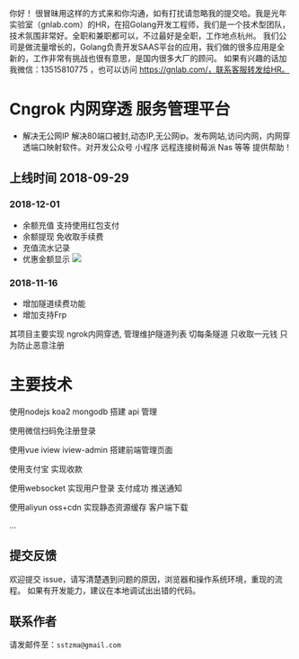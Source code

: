 你好！
很冒昧用这样的方式来和你沟通，如有打扰请忽略我的提交哈。我是光年实验室（gnlab.com）的HR，在招Golang开发工程师，我们是一个技术型团队，技术氛围非常好。全职和兼职都可以，不过最好是全职，工作地点杭州。
我们公司是做流量增长的，Golang负责开发SAAS平台的应用，我们做的很多应用是全新的，工作非常有挑战也很有意思，是国内很多大厂的顾问。
如果有兴趣的话加我微信：13515810775  ，也可以访问 https://gnlab.com/，联系客服转发给HR。

# Cngrok 内网穿透 服务管理平台
- 解决无公网IP 解决80端口被封,动态IP,无公网ip。发布网站,访问内网，内网穿透端口映射软件。对开发公众号 小程序 远程连接树莓派 Nas 等等 提供帮助！
## 上线时间 2018-09-29

### 2018-12-01
- 余额充值 支持使用红包支付  
- 余额提现 免收取手续费
- 充值流水记录
- 优惠金额显示
<img src="https://cngrok-1257729714.cos.ap-chengdu.myqcloud.com/client/000001.png?v=111"></img>
 ### 2018-11-16
  * 增加隧道续费功能
  * 增加支持Frp 


其项目主要实现 ngrok内网穿透, 管理维护隧道列表 切每条隧道 只收取一元钱 只为防止恶意注册

# 主要技术
使用nodejs koa2 mongodb 搭建 api 管理

使用微信扫码免注册登录  

使用vue iview iview-admin 搭建前端管理页面

使用支付宝 实现收款 

使用websocket 实现用户登录 支付成功 推送通知

使用aliyun oss+cdn 实现静态资源缓存 客户端下载

...

## 提交反馈

欢迎提交 issue，请写清楚遇到问题的原因，浏览器和操作系统环境，重现的流程。
如果有开发能力，建议在本地调试出出错的代码。


## 联系作者

请发邮件至：`sstzma@gmail.com`
